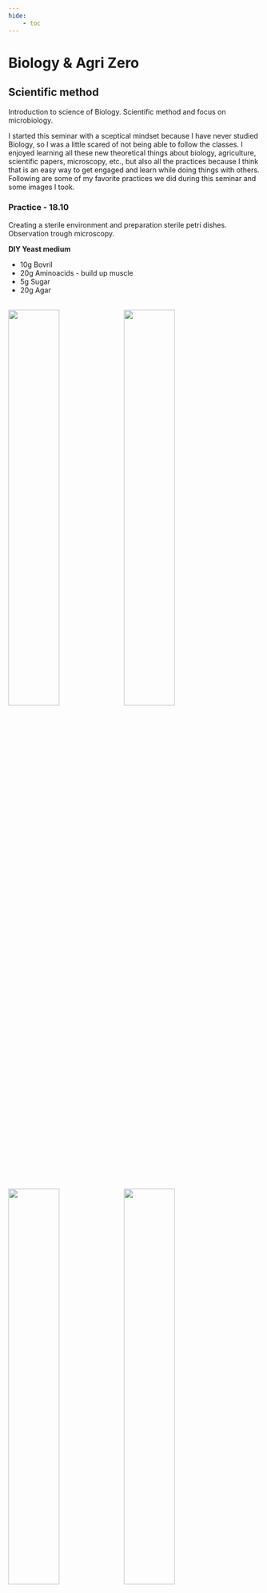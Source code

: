 ```yaml
---
hide:
    - toc
---
```


# Biology & Agri Zero

## Scientific method

Introduction to science of Biology.
Scientific method and focus on microbiology.

I started this seminar with a sceptical mindset because I have never studied Biology, so I was a little scared of not being able to follow the classes. I enjoyed learning all these new theoretical things about biology, agriculture, scientific papers, microscopy, etc., but also all the practices because I think that is an easy way to get engaged and learn while doing things with others. Following are some of my favorite practices we did during this seminar and some images I took.

### Practice - 18.10

Creating a sterile environment and preparation sterile petri dishes.
Observation trough microscopy.

**DIY Yeast medium**

- 10g   Bovril
- 20g   Aminoacids - build up muscle
- 5g    Sugar
- 20g   Agar

<br>

<img src="https://paresmarc.github.io/MDEF/images/agri_bio/petridishes0.jpg" width="45%" height="45%" class="center"/>
<img src="https://paresmarc.github.io/MDEF/images/agri_bio/petridishes3.jpg" width="45%" height="45%" class="center"/>

<img src="https://paresmarc.github.io/MDEF/images/agri_bio/petridishes2.jpg" width="45%" height="45%" class="center"/>
<img src="https://paresmarc.github.io/MDEF/images/agri_bio/petridishes1.jpg" width="45%" height="45%" class="center"/>


### Practice - 25.10

Creating Bioplastics


<img src="https://paresmarc.github.io/MDEF/images/agri_bio/biop1.jpg" width="45%" height="45%" class="center"/>
<img src="https://paresmarc.github.io/MDEF/images/agri_bio/biop2.jpg" width="45%" height="45%" class="center"/>

<img src="https://paresmarc.github.io/MDEF/images/agri_bio/biop4.jpg" width="45%" height="45%" class="center"/>
<img src="https://paresmarc.github.io/MDEF/images/agri_bio/biop3.jpg" width="45%" height="45%" class="center"/>


## Article

### Argiles en el sol: Processos Psico-Quimics
by Giovanni Pardini
Istituto per la Chimica del Terreno, CNR, Pisa, Italia

Reading scientific papers. Thinking about planetary wellbeing.

The most interesting aspect of the solid phase of the soil is given by the existence, in variable quantities, of clay minerals that constitute the seat of the main physical and chemical properties of the soil itself. The structure and permeability, and also the global dynamics of nutrients and pollutants is strongly influenced by the amount and type of clays present in the soil.

Clay minerals are characterized by having particular properties that depend mainly on their structure and surface charge density. Those with a T-O-T lattice (tetrahedron-octahedron-tetrahedron), better known in soil mineralogy for 2:1 structures, have isomorphous substitutions inside the crystal lattice, so residual negative charges originate that will of being neutralized by cations. Others, with a T-O (1:1) lattice, generally have no substitutions, and the negative charges appear at the edges of the structures, corresponding to the Si-O terminals.

Clays can take on a colloidal character, linked mainly to the dimensions of the particles. A colloidal clay particle, a clay micelle with hydrogen ions as counterions, can be represented as a colloidal macroanion that comes from the dissociation in water of a hypothetical aluminosilicic acid.
